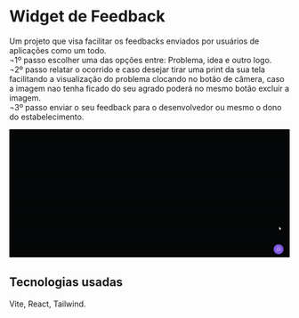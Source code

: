 # Widget de Feedback
Um projeto que visa facilitar os feedbacks enviados por usuários de aplicações
como um todo. </br>
  ¬1º passo escolher uma das opções entre: Problema, idea e outro logo. </br>
  ¬2º passo relatar o ocorrido e caso desejar tirar uma print da sua tela 
facilitando a visualização do problema clocando no botão de câmera, caso a 
imagem nao tenha ficado do seu agrado poderá no mesmo botão excluir a imagem. </br>
  ¬3º passo enviar o seu feedback para o desenvolvedor ou mesmo o dono do 
estabelecimento.

<p>
  <img src="/src/assets/widget.gif" alt="demonstração de funcionamento da aplicação">
</p>


## Tecnologias usadas
Vite, React, Tailwind.
